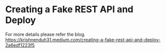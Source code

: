 # Creating a Fake REST API and Deploy

For more details please refer the blog.
https://krishnenduh31.medium.com/creating-a-fake-rest-api-and-deploy-2a6edf1223f5
